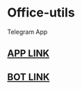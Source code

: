 # Office-utils
Telegram App
## [APP LINK](https://t.me/OfficeToolAppBot/OfficeUtils)
## [BOT LINK](https://t.me/OfficeToolAppBot)


